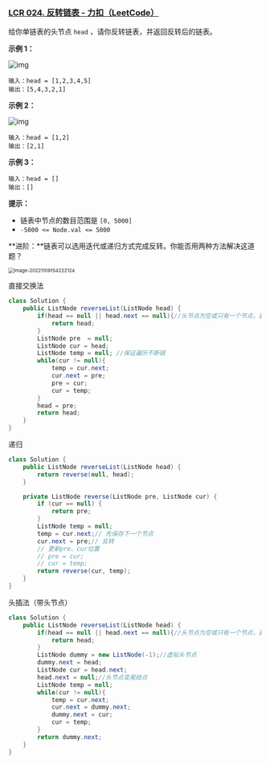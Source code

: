 ### [LCR 024. 反转链表 - 力扣（LeetCode）](https://leetcode.cn/problems/UHnkqh/description/)

给你单链表的头节点 `head` ，请你反转链表，并返回反转后的链表。

 

**示例 1：**

![img](https://assets.leetcode.com/uploads/2021/02/19/rev1ex1.jpg)

```
输入：head = [1,2,3,4,5]
输出：[5,4,3,2,1]
```

**示例 2：**

![img](https://assets.leetcode.com/uploads/2021/02/19/rev1ex2.jpg)

```
输入：head = [1,2]
输出：[2,1]
```

**示例 3：**

```
输入：head = []
输出：[]
```

 

**提示：**

- 链表中节点的数目范围是 `[0, 5000]`
- `-5000 <= Node.val <= 5000`

 

**进阶：**链表可以选用迭代或递归方式完成反转。你能否用两种方法解决这道题？



<img src="https://palepics.oss-cn-guangzhou.aliyuncs.com/img/image-20221109154222124.png" alt="image-20221109154222124" style="zoom:67%;" />

直接交换法

```java
class Solution {
    public ListNode reverseList(ListNode head) {
        if(head == null || head.next == null){//头节点为空或只有一个节点，直接返回
            return head;
        }
        ListNode pre  = null;
        ListNode cur = head;
        ListNode temp = null; //保证遍历不断链
        while(cur != null){
            temp = cur.next;
            cur.next = pre;
            pre = cur;
            cur = temp;
        }
        head = pre;
        return head;
    }
}
```



递归

```java
class Solution {
    public ListNode reverseList(ListNode head) {
        return reverse(null, head);
    }

    private ListNode reverse(ListNode pre, ListNode cur) {
        if (cur == null) {
            return pre;
        }
        ListNode temp = null;
        temp = cur.next;// 先保存下一个节点
        cur.next = pre;// 反转
        // 更新pre、cur位置
        // pre = cur;
        // cur = temp;
        return reverse(cur, temp);
    }
}
```



头插法（带头节点）

```java
class Solution {
    public ListNode reverseList(ListNode head) {
        if(head == null || head.next == null){//头节点为空或只有一个节点，直接返回
            return head;
        }
        ListNode dummy = new ListNode(-1);//虚拟头节点
        dummy.next = head;
        ListNode cur = head.next;
        head.next = null;//头节点变尾结点
        ListNode temp = null;
        while(cur != null){
            temp = cur.next;
            cur.next = dummy.next;
            dummy.next = cur;
            cur = temp;
        }
        return dummy.next;  
    }
}
```